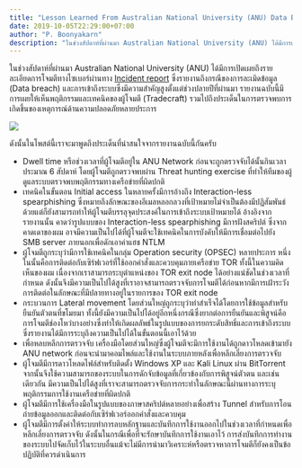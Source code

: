 ```yaml
---
title: "Lesson Learned From Australian National University (ANU) Data Breach Incident Report"
date: 2019-10-05T22:29:00+07:00
author: "P. Boonyakarn"
description: "ในช่วงสัปดาห์ที่ผ่านมา Australian National University (ANU) ได้มีการเปิดเผยถึงรายละเอียดการโจมตีทางไซเบอร์ผ่านทาง Incident report ซึ่งรายงานถึงกรณีของการละเมิดข้อมูล (Data breach) และการเข้าถึงระบบซึ่งมีความสำคัญสูงตั้งแต่ช่วงปลายปีที่ผ่านมา รายงานฉบับนี้มีการเผยให้เห็นพฤติกรรมและเทคนิคของผู้โจมตี (Tradecraft) รวมไปถึงประเด็นในการตรวจพบการเกิดขึ้นของเหตุการณ์ด้านความปลอดภัยหลายประการ"
---
```


ในช่วงสัปดาห์ที่ผ่านมา Australian National University (ANU) ได้มีการเปิดเผยถึงรายละเอียดการโจมตีทางไซเบอร์ผ่านทาง [Incident report](https://www.anu.edu.au/news/all-news/vcs-message-release-of-the-data-breach-incident-report) ซึ่งรายงานถึงกรณีของการละเมิดข้อมูล (Data breach) และการเข้าถึงระบบซึ่งมีความสำคัญสูงตั้งแต่ช่วงปลายปีที่ผ่านมา รายงานฉบับนี้มีการเผยให้เห็นพฤติกรรมและเทคนิคของผู้โจมตี (Tradecraft) รวมไปถึงประเด็นในการตรวจพบการเกิดขึ้นของเหตุการณ์ด้านความปลอดภัยหลายประการ

![](https://1.bp.blogspot.com/-qFX6m-5bIAk/XZizM3CNxII/AAAAAAAATSg/lSqUlIOh67EEwfrkReQxzwdnV77C-O3WQCLcBGAsYHQ/s1600/Annotation%2B2019-10-05%2B221336.png)

ดังนั้นในโพสต์นี้เราจะมาพูดถึงประเด็นที่น่าสนใจจากรายงานฉบับนี้กันครับ

- Dwell time หรือช่วงเวลาที่ผู้โจมตีอยู่ใน ANU Network ก่อนจะถูกตรวจจับได้นั้นกินเวลาประมาณ 6 สัปดาห์ โดยผู้โจมตีถูกตรวจพบผ่าน Threat hunting exercise ที่ทำให้ทีมของผู้ดูแลระบบตรวจพบพฤติกรรมทางเครือข่ายที่ผิดปกติ
- เทคนิคในขั้นตอน Initial access ในหลายครั้งมีการอ้างถึง Interaction-less spearphishing ซึ่งหมายถึงลักษณะของอีเมลหลอกลวงที่เป้าหมายไม่จำเป็นต้องมีปฏิสัมพันธ์ด้วยแต่ก็ยังสามารถทำให้ผู้โจมตีบรรลุจุดประสงค์ในการเข้าถึงระบบเป้าหมายได้ อ้างอิงจากรายงานนั้น คาดว่ารูปแบบของ Interaction-less spearphishing มีการฝังสคริปต์ ซึ่งจากคาดเดาของผม อาจมีความเป็นไปได้ที่ผู้โจมตีจะใช้เทคนิคในการบังคับให้มีการเชื่อมต่อไปยัง SMB server ภายนอกเพื่อดักเอาค่าแฮช NTLM
- ผู้โจมตีถูกระบุว่ามีการใช้เทคนิคในกลุ่ม Operation security (OPSEC) หลายประการ หนึ่งในนั้นคือการติดต่อกับเซิร์ฟเวอร์ที่ใช้ออกคำสั่งและควบคุมภายเครือข่าย TOR ทั้งนี้ในความคิดเห็นของผม เนื่องจากเราสามารถระบุตำแหน่งของ TOR exit node ได้อย่างแน่ชัดในช่วงเวลาที่กำหนด ดังนั้นจึงมีความเป็นไปได้สูงที่เราอาจสามารถตรวจจับการโจมตีได้ก่อนหากมีการเฝ้าระวังการติดต่อในลักษณะที่มีปลายทางอยู่ในรายการของ TOR exit node
- กระบวนการ Lateral movement โดยส่วนใหญ่ถูกระบุว่าทำสำเร็จได้โดยการใช้ข้อมูลสำหรับยืนยันตัวตนที่ขโมยมา ทั้งนี้ยังมีความเป็นไปได้อยู่อีกหนึ่งกรณีซึ่งยากต่อการยืนยันและพิสูจน์คือการโจมตีช่องโหว่บางอย่างซึ่งทำให้เกิดผลลัพธ์ในรูปแบบของการยกระดับสิทธิ์และการเข้าถึงระบบ ซึ่งรายงานได้มีการระบุถึงความเป็นไปได้ในขั้นตอนนี้เอาไว้ด้วย
- เพื่อหลบหลีกการตรวจจับ เครื่องมือโดยส่วนใหญ่ซึ่งผู้โจมตีจะมีการใช้งานได้ถูกดาวโหลดเข้ามายัง ANU network ก่อนจะนำมาคอมไพล์และใช้งานในระบบภายหลังเพื่อหลีกเลี่ยงการตรวจจับ
- ผู้โจมตีมีการดาวโหลดไฟล์สำหรับติดตั้ง Windows XP และ Kali Linux ผ่าน BitTorrent จากนั้นจึงใช้ความสามารถของระบบในการดักจับข้อมูลที่เกี่ยวข้องกับการพิสูจน์ตัวตน และเช่นเดียวกัน มีความเป็นไปได้สูงที่เราจะสามารถตรวจจับการกระทำในลักษณะนี้ผ่านทางการระบุพฤติกรรมการใช้งานเครือข่ายที่ผิดปกติ
- ผู้โจมตีมีการใช้เครื่องมือในรูปแบบของภาษาสคริปต์หลายอย่างเพื่อสร้าง Tunnel สำหรับการโอนถ่ายข้อมูลออกและติดต่อกับเซิร์ฟเวอร์ออกคำสั่งและควบคุม
- ผู้โจมตีมีการตั้งค่าให้ระบบทำการลบหลักฐานและบันทึกการใช้งานออกไปในช่วงเวลาที่กำหนดเพื่อหลีกเลี่ยงการตรวจจับ ดังนั้นในกรณีเพื่อที่จะรักษาบันทึกการใช้งานเอาไว้ การส่งบันทึกการทำงานของระบบไปจัดเก็บไว้ในระบบอื่นแม้จะไม่มีการนำมาวิเคราะห์หรือตรวจหาการโจมตีก็ยังคงเป็นข้อปฏิบัติที่ควรดำเนินการ